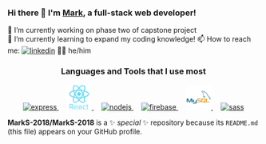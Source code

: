 ### Hi there 👋 I'm <a href="www.linkedin.com/in/mark-smith-0">Mark</a>, a full-stack web developer!

🔭 I’m currently working on phase two of capstone project  
🌱 I’m currently learning to expand my coding knowledge!
📫 How to reach me: <a href="www.linkedin.com/in/mark-smith-0"><img src="https://user-images.githubusercontent.com/82676841/124027868-5735ef00-d9c1-11eb-8f0b-36b1481607d9.png" alt="linkedin" width="50" height="50"/></a>
👦🏾 he/him


<h3 align="center">Languages and Tools that I use most</h3>
<div align="center">
  <a href="https://expressjs.com/" target="_blank"> <img src="https://user-images.githubusercontent.com/82676841/124026817-24d7c200-d9c0-11eb-8a18-35382ba1f8cc.png"                  alt="express" width="40" height="40" /> </a> &nbsp; &nbsp;
  <a href="https://reactjs.org/" target="_blank"> <img src="https://raw.githubusercontent.com/devicons/devicon/master/icons/react/react-original-wordmark.svg" alt="react"             width="50" height="50"/> </a> &nbsp; &nbsp;
  <a href="https://nodejs.org" target="_blank"> <img src="https://user-images.githubusercontent.com/82676841/124027030-636d7c80-d9c0-11eb-98dd-24e395bd74d6.png" alt="nodejs"         width="50" height="50"/> </a> &nbsp; &nbsp;
  <a href="https://firebase.google.com/" target="_blank"> <img src="https://www.vectorlogo.zone/logos/firebase/firebase-icon.svg" alt="firebase" width="40" height="40"/> </a>        &nbsp; &nbsp;
  <a href="https://www.mysql.com/" target="_blank"> <img src="https://raw.githubusercontent.com/devicons/devicon/master/icons/mysql/mysql-original-wordmark.svg" alt="mysql"          width="50" height="50"/> </a> &nbsp; &nbsp;
  <a href="https://sass-lang.com" target="_blank"> <img src="https://user-images.githubusercontent.com/82676841/124027120-7e3ff100-d9c0-11eb-8531-caf5e74e7a96.png" alt="sass"        width="50" height="50"/> </a>
</div>
  


**MarkS-2018/MarkS-2018** is a ✨ _special_ ✨ repository because its `README.md` (this file) appears on your GitHub profile.
<!--
Here are some ideas to get you started:

- 🔭 I’m currently working on ...
- 🌱 I’m currently learning ...
- 👯 I’m looking to collaborate on ...
- 🤔 I’m looking for help with ...
- 💬 Ask me about ...
- 📫 How to reach me: ...
- 😄 Pronouns: ...
- ⚡ Fun fact: ...
-->

